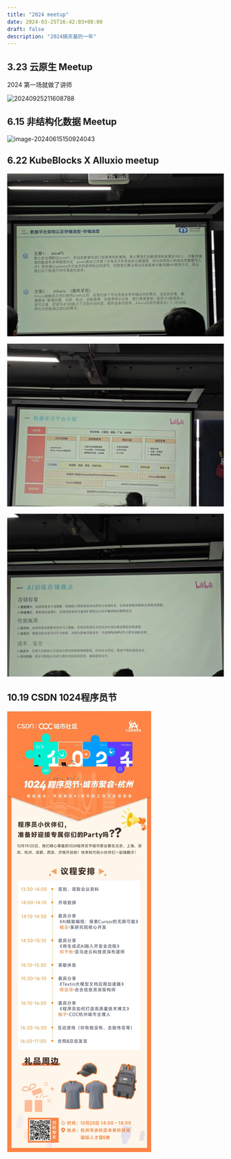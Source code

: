 ```yaml
---
title: "2024 meetup"
date: 2024-03-25T16:42:03+08:00
draft: false
description: "2024搞天基的一年"
---
```


<!--more-->

## 3.23 云原生 Meetup


2024 第一场就做了讲师 

![20240925211608788](https://zhuyaguang-1308110266.cos.ap-shanghai.myqcloud.com/img/image-20240925211608788.png)

## 6.15 非结构化数据 Meetup

![image-20240615150924043](https://zhuyaguang-1308110266.cos.ap-shanghai.myqcloud.com/img/image-20240615150924043.png)

## 6.22 KubeBlocks X Alluxio meetup

![alt-text](../img/2cb88b8f9f43301d5b88ec98e796592.jpg)

![alt-text2](../img/21732417109_.pic.jpg)

![alt-text3](../img/31732417110_.pic.jpg)

## 10.19 CSDN 1024程序员节

![alt2text](../img/af3a333198d24bd1db448a9b03aec15.jpg)

